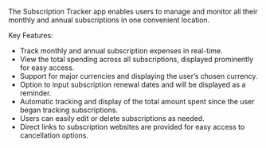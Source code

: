 The Subscription Tracker app enables users to manage and monitor all their monthly and annual subscriptions in one convenient location.

Key Features:

- Track monthly and annual subscription expenses in real-time.
- View the total spending across all subscriptions, displayed prominently for easy access.
- Support for major currencies and displaying the user’s chosen currency.
- Option to input subscription renewal dates and will be displayed as a reminder.
- Automatic tracking and display of the total amount spent since the user began tracking subscriptions.
- Users can easily edit or delete subscriptions as needed.
- Direct links to subscription websites are provided for easy access to cancellation options.
